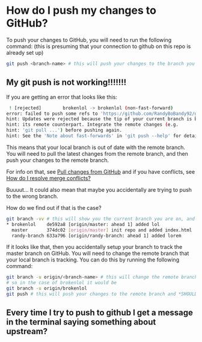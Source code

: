 # How do I push my changes to GitHub?

To push your changes to GitHub, you will need to run the following command:
(this is presuming that your connection to github on this repo is already set up)

```bash
git push <branch-name> # this will push your changes to the branch you are currently on
```


## My git push is not working!!!!!!!

If you are getting an error that looks like this:

```bash
 ! [rejected]        brokenlol -> brokenlol (non-fast-forward)
error: failed to push some refs to 'https://github.com/RandyBoBandy92/gitTestingExample.git'
hint: Updates were rejected because the tip of your current branch is behind
hint: its remote counterpart. Integrate the remote changes (e.g.
hint: 'git pull ...') before pushing again.
hint: See the 'Note about fast-forwards' in 'git push --help' for details.
```

This means that your local branch is out of date with the remote branch. You will need to pull the latest changes from the remote branch, and then push your changes to the remote branch.

For info on that, see [Pull changes from GitHub](/docs/repos/pull-changes-from-github.md)
and if you have conflicts, see [How do I resolve merge conflicts?](/docs/repos/how-do-i-resolve-merge-conflicts.md)

Buuuut... It could also mean that maybe you accidentally are trying to push to the wrong branch.

How do we find out if that is the case?

```bash
git branch -vv # this will show you the current branch you are on, and the remote branch it is tracking
* brokenlol    de592a8 [origin/master: ahead 1] added lol
  master       374dc02 [origin/master] init repo and added index.html
  randy-branch 633a796 [origin/randy-branch: ahead 1] added lorem
```

If it looks like that, then you accidentally setup your branch to track the master branch on GitHub. You will need to change the remote branch that your local branch is tracking. You can do this by running the following command:

```bash
git branch -u origin/<branch-name> # this will change the remote branch that your local branch is tracking
# so in the case of brokenlol it would be
git branch -u origin/brokenlol
git push # this will push your changes to the remote branch and *SHOULD* work ;)
```

## Every time I try to push to github I get a message in the terminal saying something about upstream?
